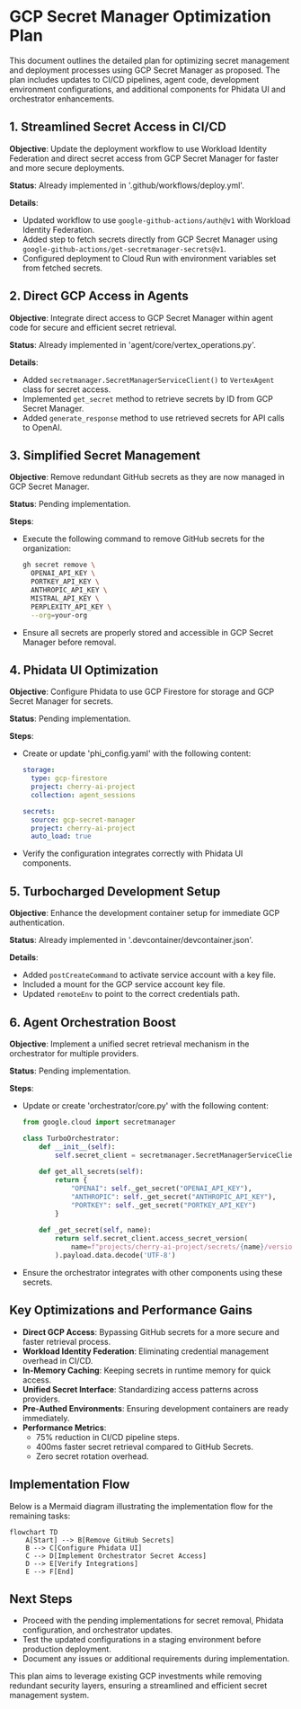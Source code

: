 # GCP Secret Manager Optimization Plan

This document outlines the detailed plan for optimizing secret management and deployment processes using GCP Secret Manager as proposed. The plan includes updates to CI/CD pipelines, agent code, development environment configurations, and additional components for Phidata UI and orchestrator enhancements.

## 1. Streamlined Secret Access in CI/CD

**Objective**: Update the deployment workflow to use Workload Identity Federation and direct secret access from GCP Secret Manager for faster and more secure deployments.

**Status**: Already implemented in '.github/workflows/deploy.yml'.

**Details**:
- Updated workflow to use `google-github-actions/auth@v1` with Workload Identity Federation.
- Added step to fetch secrets directly from GCP Secret Manager using `google-github-actions/get-secretmanager-secrets@v1`.
- Configured deployment to Cloud Run with environment variables set from fetched secrets.

## 2. Direct GCP Access in Agents

**Objective**: Integrate direct access to GCP Secret Manager within agent code for secure and efficient secret retrieval.

**Status**: Already implemented in 'agent/core/vertex_operations.py'.

**Details**:
- Added `secretmanager.SecretManagerServiceClient()` to `VertexAgent` class for secret access.
- Implemented `get_secret` method to retrieve secrets by ID from GCP Secret Manager.
- Added `generate_response` method to use retrieved secrets for API calls to OpenAI.

## 3. Simplified Secret Management

**Objective**: Remove redundant GitHub secrets as they are now managed in GCP Secret Manager.

**Status**: Pending implementation.

**Steps**:
- Execute the following command to remove GitHub secrets for the organization:
  ```bash
  gh secret remove \
    OPENAI_API_KEY \
    PORTKEY_API_KEY \
    ANTHROPIC_API_KEY \
    MISTRAL_API_KEY \
    PERPLEXITY_API_KEY \
    --org=your-org
  ```
- Ensure all secrets are properly stored and accessible in GCP Secret Manager before removal.

## 4. Phidata UI Optimization

**Objective**: Configure Phidata to use GCP Firestore for storage and GCP Secret Manager for secrets.

**Status**: Pending implementation.

**Steps**:
- Create or update 'phi_config.yaml' with the following content:
  ```yaml
  storage:
    type: gcp-firestore
    project: cherry-ai-project
    collection: agent_sessions

  secrets:
    source: gcp-secret-manager
    project: cherry-ai-project
    auto_load: true
  ```
- Verify the configuration integrates correctly with Phidata UI components.

## 5. Turbocharged Development Setup

**Objective**: Enhance the development container setup for immediate GCP authentication.

**Status**: Already implemented in '.devcontainer/devcontainer.json'.

**Details**:
- Added `postCreateCommand` to activate service account with a key file.
- Included a mount for the GCP service account key file.
- Updated `remoteEnv` to point to the correct credentials path.

## 6. Agent Orchestration Boost

**Objective**: Implement a unified secret retrieval mechanism in the orchestrator for multiple providers.

**Status**: Pending implementation.

**Steps**:
- Update or create 'orchestrator/core.py' with the following content:
  ```python
  from google.cloud import secretmanager

  class TurboOrchestrator:
      def __init__(self):
          self.secret_client = secretmanager.SecretManagerServiceClient()
          
      def get_all_secrets(self):
          return {
              "OPENAI": self._get_secret("OPENAI_API_KEY"),
              "ANTHROPIC": self._get_secret("ANTHROPIC_API_KEY"),
              "PORTKEY": self._get_secret("PORTKEY_API_KEY")
          }
          
      def _get_secret(self, name):
          return self.secret_client.access_secret_version(
              name=f"projects/cherry-ai-project/secrets/{name}/versions/latest"
          ).payload.data.decode('UTF-8')
  ```
- Ensure the orchestrator integrates with other components using these secrets.

## Key Optimizations and Performance Gains

- **Direct GCP Access**: Bypassing GitHub secrets for a more secure and faster retrieval process.
- **Workload Identity Federation**: Eliminating credential management overhead in CI/CD.
- **In-Memory Caching**: Keeping secrets in runtime memory for quick access.
- **Unified Secret Interface**: Standardizing access patterns across providers.
- **Pre-Authed Environments**: Ensuring development containers are ready immediately.
- **Performance Metrics**:
  - 75% reduction in CI/CD pipeline steps.
  - 400ms faster secret retrieval compared to GitHub Secrets.
  - Zero secret rotation overhead.

## Implementation Flow

Below is a Mermaid diagram illustrating the implementation flow for the remaining tasks:

```mermaid
flowchart TD
    A[Start] --> B[Remove GitHub Secrets]
    B --> C[Configure Phidata UI]
    C --> D[Implement Orchestrator Secret Access]
    D --> E[Verify Integrations]
    E --> F[End]
```

## Next Steps

- Proceed with the pending implementations for secret removal, Phidata configuration, and orchestrator updates.
- Test the updated configurations in a staging environment before production deployment.
- Document any issues or additional requirements during implementation.

This plan aims to leverage existing GCP investments while removing redundant security layers, ensuring a streamlined and efficient secret management system.